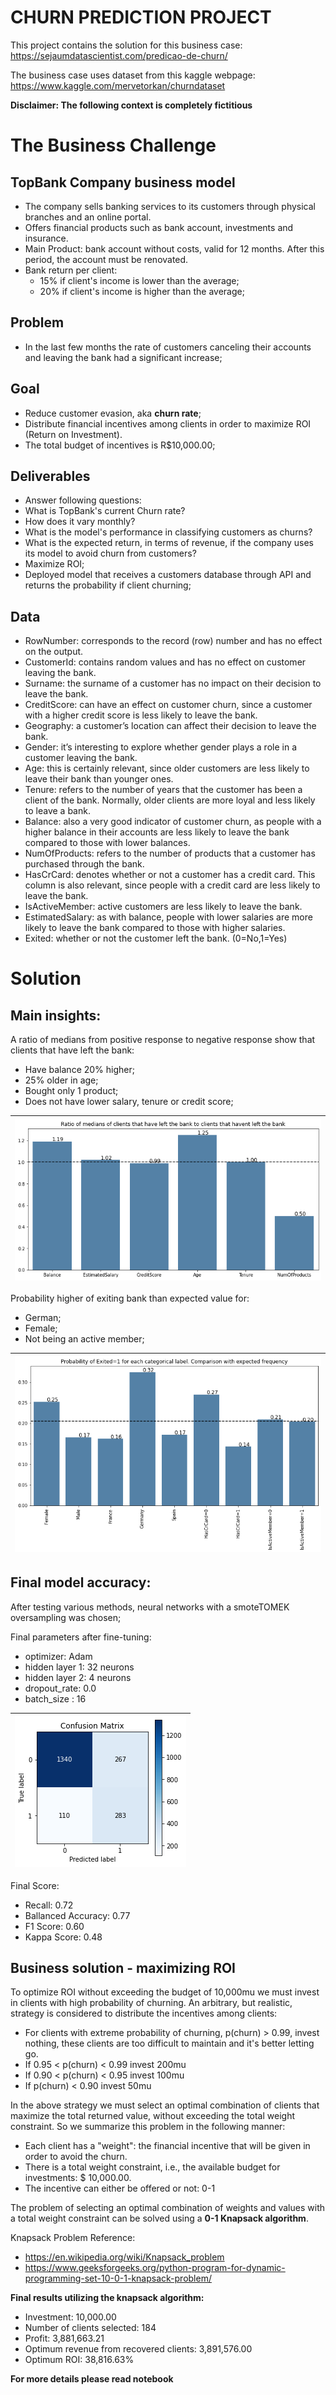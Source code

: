 # CHURN PREDICTION PROJECT

This project contains the solution for this business case: https://sejaumdatascientist.com/predicao-de-churn/

The business case uses dataset from this kaggle webpage: https://www.kaggle.com/mervetorkan/churndataset

**Disclaimer: The following context is completely fictitious**

# The Business Challenge
## TopBank Company business model
* The company sells banking services to its customers through physical branches and an online portal.
* Offers financial products such as bank account, investments and insurance.
* Main Product: bank account without costs, valid for 12 months. After this period, the account must be renovated.
* Bank return per client:
  * 15% if client's income is lower than the average;
  * 20% if client's income is higher than the average;
 
## Problem
* In the last few months the rate of customers canceling their accounts and leaving the bank had a significant increase;

## Goal
* Reduce customer evasion, aka **churn rate**;
*  Distribute financial incentives among clients in order to maximize ROI (Return on Investment).
*  The total budget of incentives is R$10,000.00;

## Deliverables
* Answer following questions:
 * What is TopBank's current Churn rate? 
 * How does it vary monthly?
 * What is the model's performance in classifying customers as churns?
 * What is the expected return, in terms of revenue, if the company uses its model to avoid churn from customers?
* Maximize ROI;
* Deployed model that receives a customers database through API and returns the probability if client churning;

## Data

* RowNumber: corresponds to the record (row) number and has no effect on the output.
* CustomerId: contains random values and has no effect on customer leaving the bank.
* Surname: the surname of a customer has no impact on their decision to leave the bank.
* CreditScore: can have an effect on customer churn, since a customer with a higher credit score is less likely to leave the bank.
* Geography: a customer’s location can affect their decision to leave the bank.
* Gender: it’s interesting to explore whether gender plays a role in a customer leaving the bank.
* Age: this is certainly relevant, since older customers are less likely to leave their bank than younger ones.
* Tenure: refers to the number of years that the customer has been a client of the bank. Normally, older clients are more loyal and less likely to leave a bank.
* Balance: also a very good indicator of customer churn, as people with a higher balance in their accounts are less likely to leave the bank compared to those with lower balances.
* NumOfProducts: refers to the number of products that a customer has purchased through the bank.
* HasCrCard: denotes whether or not a customer has a credit card. This column is also relevant, since people with a credit card are less likely to leave the bank.
* IsActiveMember: active customers are less likely to leave the bank.
* EstimatedSalary: as with balance, people with lower salaries are more likely to leave the bank compared to those with higher salaries.
* Exited: whether or not the customer left the bank. (0=No,1=Yes)

# Solution
## Main insights:
A ratio of medians from positive response to negative response show that clients that have left the bank:
* Have balance 20% higher;
* 25% older in age;
* Bought only 1 product;
* Does not have lower salary, tenure or credit score;

| ![](https://github.com/marcellohro-hub/Churn_prediction/blob/master/imgs/medians.png) | 
|:--:| 

Probability higher of exiting bank than expected value for:
* German;
* Female;
* Not being an active member;

| ![](https://github.com/marcellohro-hub/Churn_prediction/blob/master/imgs/cat.png) | 
|:--:| 

## Final model accuracy:

After testing various methods, neural networks with a smoteTOMEK oversampling was chosen;

Final parameters after fine-tuning: 
* optimizer: Adam
* hidden layer 1: 32 neurons
* hidden layer 2: 4 neurons
* dropout_rate: 0.0
* batch_size : 16

| ![](https://github.com/marcellohro-hub/Churn_prediction/blob/master/imgs/download.png) | 
|:--:| 

Final Score:
* Recall: 0.72
* Ballanced Accuracy: 0.77
* F1 Score: 0.60
* Kappa Score: 0.48


## Business solution -  maximizing ROI

To optimize ROI without exceeding the budget of 10,000mu we must invest in clients with high probability of churning. An arbitrary, but realistic, strategy is considered to distribute the incentives among clients:

* For clients with extreme probability of churning, p(churn) > 0.99, invest nothing, these clients are too difficult to maintain and it's better letting go.
* If 0.95 < p(churn) < 0.99 invest 200mu
* If 0.90 < p(churn) < 0.95 invest 100mu
* If p(churn) < 0.90 invest 50mu

In the above strategy we must select an optimal combination of clients that maximize the total returned value, without exceeding the total weight constraint.
So we summarize this problem in the following manner:
* Each client has a "weight": the financial incentive that will be given in order to avoid the churn.
* There is a total weight constraint, i.e., the available budget for investments: $ 10,000.00.
* The incentive can either be offered or not: 0-1 

The problem of selecting an optimal combination of weights and values with a total weight constraint can be solved using a **0-1 Knapsack algorithm**.

Knapsack Problem Reference:
* https://en.wikipedia.org/wiki/Knapsack_problem
* https://www.geeksforgeeks.org/python-program-for-dynamic-programming-set-10-0-1-knapsack-problem/

**Final results utilizing the knapsack algorithm:**
* Investment: 10,000.00
* Number of clients selected:  184
* Profit: 3,881,663.21
* Optimum revenue from recovered clients: 3,891,576.00
* Optimum ROI: 38,816.63%

**For more details please read notebook**
